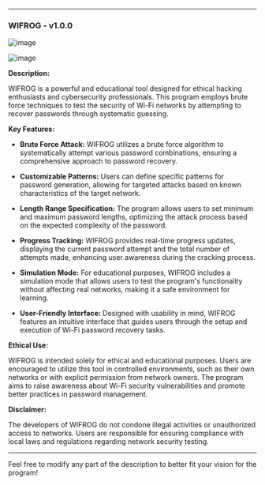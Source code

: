 
---

### WIFROG - v1.0.0

![image](https://github.com/user-attachments/assets/d3ce3ad3-49ee-4367-8848-2919ce9f7ac0)

![image](https://github.com/user-attachments/assets/1c267455-fff3-4f71-8cde-713939af190f)




**Description:**

WIFROG is a powerful and educational tool designed for ethical hacking enthusiasts and cybersecurity professionals. This program employs brute force techniques to test the security of Wi-Fi networks by attempting to recover passwords through systematic guessing. 

**Key Features:**

- **Brute Force Attack:** WIFROG utilizes a brute force algorithm to systematically attempt various password combinations, ensuring a comprehensive approach to password recovery.
  
- **Customizable Patterns:** Users can define specific patterns for password generation, allowing for targeted attacks based on known characteristics of the target network.

- **Length Range Specification:** The program allows users to set minimum and maximum password lengths, optimizing the attack process based on the expected complexity of the password.

- **Progress Tracking:** WIFROG provides real-time progress updates, displaying the current password attempt and the total number of attempts made, enhancing user awareness during the cracking process.

- **Simulation Mode:** For educational purposes, WIFROG includes a simulation mode that allows users to test the program's functionality without affecting real networks, making it a safe environment for learning.

- **User-Friendly Interface:** Designed with usability in mind, WIFROG features an intuitive interface that guides users through the setup and execution of Wi-Fi password recovery tasks.

**Ethical Use:**

WIFROG is intended solely for ethical and educational purposes. Users are encouraged to utilize this tool in controlled environments, such as their own networks or with explicit permission from network owners. The program aims to raise awareness about Wi-Fi security vulnerabilities and promote better practices in password management.

**Disclaimer:**

The developers of WIFROG do not condone illegal activities or unauthorized access to networks. Users are responsible for ensuring compliance with local laws and regulations regarding network security testing.

---

Feel free to modify any part of the description to better fit your vision for the program!
